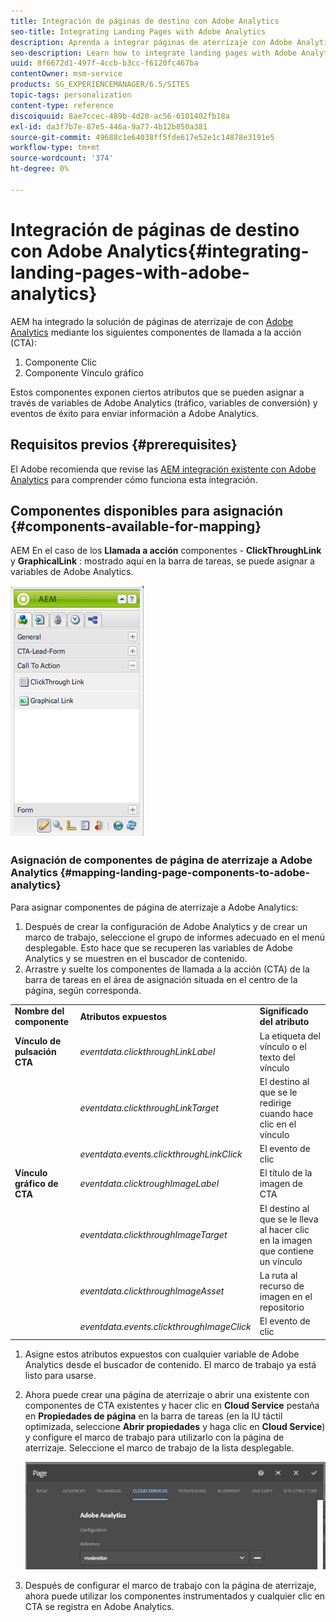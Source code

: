 ```yaml
---
title: Integración de páginas de destino con Adobe Analytics
seo-title: Integrating Landing Pages with Adobe Analytics
description: Aprenda a integrar páginas de aterrizaje con Adobe Analytics.
seo-description: Learn how to integrate landing pages with Adobe Analytics.
uuid: 8f6672d1-497f-4ccb-b3cc-f6120fc467ba
contentOwner: msm-service
products: SG_EXPERIENCEMANAGER/6.5/SITES
topic-tags: personalization
content-type: reference
discoiquuid: 8ae7ccec-489b-4d20-ac56-6101402fb18a
exl-id: da3f7b7e-87e5-446a-9a77-4b12b850a381
source-git-commit: 49688c1e64038ff5fde617e52e1c14878e3191e5
workflow-type: tm+mt
source-wordcount: '374'
ht-degree: 0%

---
```


# Integración de páginas de destino con Adobe Analytics{#integrating-landing-pages-with-adobe-analytics}

AEM ha integrado la solución de páginas de aterrizaje de con [Adobe Analytics](https://www.omniture.com/en/products/analytics/sitecatalyst) mediante los siguientes componentes de llamada a la acción (CTA):

1. Componente Clic
1. Componente Vínculo gráfico

Estos componentes exponen ciertos atributos que se pueden asignar a través de variables de Adobe Analytics (tráfico, variables de conversión) y eventos de éxito para enviar información a Adobe Analytics.

## Requisitos previos {#prerequisites}

El Adobe recomienda que revise las [AEM integración existente con Adobe Analytics](/help/sites-administering/adobeanalytics.md) para comprender cómo funciona esta integración.

## Componentes disponibles para asignación {#components-available-for-mapping}

AEM En el caso de los **Llamada a acción** componentes - **ClickThroughLink** y **GraphicalLink** : mostrado aquí en la barra de tareas, se puede asignar a variables de Adobe Analytics.

![chlimage_1-21](assets/chlimage_1-21a.jpeg)

### Asignación de componentes de página de aterrizaje a Adobe Analytics {#mapping-landing-page-components-to-adobe-analytics}

Para asignar componentes de página de aterrizaje a Adobe Analytics:

1. Después de crear la configuración de Adobe Analytics y de crear un marco de trabajo, seleccione el grupo de informes adecuado en el menú desplegable. Esto hace que se recuperen las variables de Adobe Analytics y se muestren en el buscador de contenido.
1. Arrastre y suelte los componentes de llamada a la acción (CTA) de la barra de tareas en el área de asignación situada en el centro de la página, según corresponda.

<table>
 <tbody>
  <tr>
   <td><strong>Nombre del componente</strong></td>
   <td><strong>Atributos expuestos</strong></td>
   <td><strong>Significado del atributo</strong></td>
  </tr>
  <tr>
   <td><strong>Vínculo de pulsación CTA</strong></td>
   <td><i>eventdata.clickthroughLinkLabel</i> <br /> </td>
   <td>La etiqueta del vínculo o el texto del vínculo </td>
  </tr>
  <tr>
   <td><br type="_moz" /> </td>
   <td><i>eventdata.clickthroughLinkTarget</i> <br /> </td>
   <td>El destino al que se le redirige cuando hace clic en el vínculo </td>
  </tr>
  <tr>
   <td><br type="_moz" /> </td>
   <td><i>eventdata.events.clickthroughLinkClick</i> <br /> </td>
   <td>El evento de clic </td>
  </tr>
  <tr>
   <td><strong>Vínculo gráfico de CTA</strong></td>
   <td><i>eventdata.clicktroughImageLabel</i> <br /> </td>
   <td>El título de la imagen de CTA </td>
  </tr>
  <tr>
   <td><br type="_moz" /> </td>
   <td><i>eventdata.clickthroughImageTarget</i> <br /> </td>
   <td>El destino al que se le lleva al hacer clic en la imagen que contiene un vínculo</td>
  </tr>
  <tr>
   <td><br type="_moz" /> </td>
   <td><i>eventdata.clickthroughImageAsset</i> <br /> </td>
   <td>La ruta al recurso de imagen en el repositorio </td>
  </tr>
  <tr>
   <td><br type="_moz" /> </td>
   <td><i>eventdata.events.clickthroughImageClick</i> <br /> </td>
   <td>El evento de clic</td>
  </tr>
 </tbody>
</table>

1. Asigne estos atributos expuestos con cualquier variable de Adobe Analytics desde el buscador de contenido. El marco de trabajo ya está listo para usarse.
1. Ahora puede crear una página de aterrizaje o abrir una existente con componentes de CTA existentes y hacer clic en **Cloud Service** pestaña en **Propiedades de página** en la barra de tareas (en la IU táctil optimizada, seleccione **Abrir propiedades** y haga clic en **Cloud Service**) y configure el marco de trabajo para utilizarlo con la página de aterrizaje. Seleccione el marco de trabajo de la lista desplegable.

   ![chlimage_1-25](assets/chlimage_1-25a.png)

1. Después de configurar el marco de trabajo con la página de aterrizaje, ahora puede utilizar los componentes instrumentados y cualquier clic en CTA se registra en Adobe Analytics.
